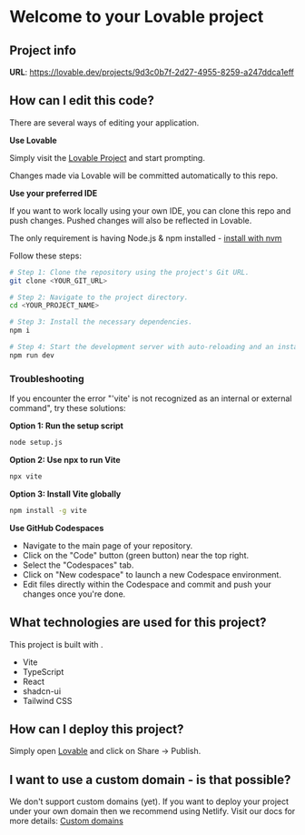 
# Welcome to your Lovable project

## Project info

**URL**: https://lovable.dev/projects/9d3c0b7f-2d27-4955-8259-a247ddca1eff

## How can I edit this code?

There are several ways of editing your application.

**Use Lovable**

Simply visit the [Lovable Project](https://lovable.dev/projects/9d3c0b7f-2d27-4955-8259-a247ddca1eff) and start prompting.

Changes made via Lovable will be committed automatically to this repo.

**Use your preferred IDE**

If you want to work locally using your own IDE, you can clone this repo and push changes. Pushed changes will also be reflected in Lovable.

The only requirement is having Node.js & npm installed - [install with nvm](https://github.com/nvm-sh/nvm#installing-and-updating)

Follow these steps:

```sh
# Step 1: Clone the repository using the project's Git URL.
git clone <YOUR_GIT_URL>

# Step 2: Navigate to the project directory.
cd <YOUR_PROJECT_NAME>

# Step 3: Install the necessary dependencies.
npm i

# Step 4: Start the development server with auto-reloading and an instant preview.
npm run dev
```

### Troubleshooting

If you encounter the error "'vite' is not recognized as an internal or external command", try these solutions:

**Option 1: Run the setup script**
```sh
node setup.js
```

**Option 2: Use npx to run Vite**
```sh
npx vite
```

**Option 3: Install Vite globally**
```sh
npm install -g vite
```

**Use GitHub Codespaces**

- Navigate to the main page of your repository.
- Click on the "Code" button (green button) near the top right.
- Select the "Codespaces" tab.
- Click on "New codespace" to launch a new Codespace environment.
- Edit files directly within the Codespace and commit and push your changes once you're done.

## What technologies are used for this project?

This project is built with .

- Vite
- TypeScript
- React
- shadcn-ui
- Tailwind CSS

## How can I deploy this project?

Simply open [Lovable](https://lovable.dev/projects/9d3c0b7f-2d27-4955-8259-a247ddca1eff) and click on Share -> Publish.

## I want to use a custom domain - is that possible?

We don't support custom domains (yet). If you want to deploy your project under your own domain then we recommend using Netlify. Visit our docs for more details: [Custom domains](https://docs.lovable.dev/tips-tricks/custom-domain/)
